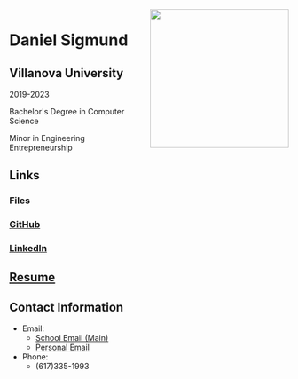 <img align="right" width="250" height="250" src="https://media-exp1.licdn.com/dms/image/C4E03AQHXbXZ7COvwpw/profile-displayphoto-shrink_400_400/0/1646515114349?e=1653523200&v=beta&t=3NcBVIVdMgYqd5bePXBmMZ-14jx05GA9ZmU15ebER6U">

# Daniel Sigmund
## Villanova University

2019-2023

Bachelor's Degree in Computer Science

Minor in Engineering Entrepreneurship

## Links
### Files
### [GitHub](https://github.com/dansigmund)
### [LinkedIn](https://www.linkedin.com/in/daniel-sigmund-b64706207/)
## [Resume](file:///C:/Users/dansi/dansigmund.github.io/Updated%20Resume.pdf)
## Contact Information
- Email:
  - [School Email (Main)](dsigmund@villanova.edu)
  - [Personal Email](dansigmund@gmail.com)
- Phone:
  - (617)335-1993
